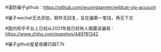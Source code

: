 #谨防骗子github：https://github.com/wuxingsanren/wildcat-vip-account

#骗子wechat无法添加，邮件无回复，旨在骗第一笔钱，再无下文

#国内知乎平台上已经从2021年就已经有人揭露该骗局：https://www.zhihu.com/question/449781342

#骗子github星星收藏已超7.7k
